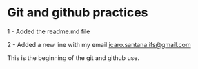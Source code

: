 # Git and github practices

1 - Added the readme.md file

2 - Added a new line with my email
icaro.santana.ifs@gmail.com

This is the beginning of the git and github use.
